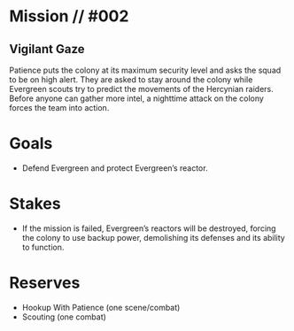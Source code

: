 # Mission // #002
## Vigilant Gaze

Patience puts the colony at its maximum security level and asks the squad to be on high alert. They are asked to stay around the colony while Evergreen scouts try to predict the movements of the Hercynian raiders.  
Before anyone can gather more intel, a nighttime attack on the colony forces the team into action.

# Goals
- Defend Evergreen and protect Evergreen’s reactor.

# Stakes
- If the mission is failed, Evergreen’s reactors will be destroyed, forcing the colony to use backup power, demolishing its defenses and its ability to function.

# Reserves
- Hookup With Patience (one scene/combat)
- Scouting (one combat)